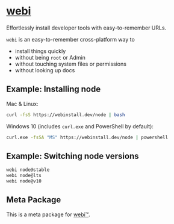 # [webi](https://webinstall.dev)

Effortlessly install developer tools with easy-to-remember URLs.

`webi` is an easy-to-remember cross-platform way to

- install things quickly
- without being `root` or Admin
- without touching system files or permissions
- without looking up docs

## Example: Installing node

Mac & Linux:

```bash
curl -fsS https://webinstall.dev/node | bash
```

Windows 10 (includes `curl.exe` and PowerShell by default):

```bash
curl.exe -fsSA "MS" https://webinstall.dev/node | powershell
```

## Example: Switching node versions

```bash
webi node@stable
webi node@lts
webi node@v10
```

## Meta Package

This is a meta package for [webi™](https://webinstall.dev/webi).
